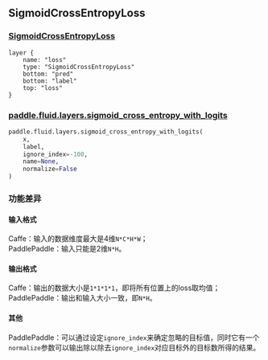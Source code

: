 ## SigmoidCrossEntropyLoss


### [SigmoidCrossEntropyLoss](http://caffe.berkeleyvision.org/tutorial/layers/sigmoidcrossentropyloss.html)
```
layer {
    name: "loss"
    type: "SigmoidCrossEntropyLoss"
    bottom: "pred"
    bottom: "label"
    top: "loss"
}
```


### [paddle.fluid.layers.sigmoid_cross_entropy_with_logits](http://paddlepaddle.org/documentation/docs/zh/1.3/api_cn/layers_cn.html#permalink-158-sigmoid_cross_entropy_with_logits)
```python
paddle.fluid.layers.sigmoid_cross_entropy_with_logits(
    x, 
    label, 
    ignore_index=-100, 
    name=None, 
    normalize=False
)
```  

### 功能差异
#### 输入格式
Caffe：输入的数据维度最大是4维`N*C*H*W`；                 
PaddlePaddle：输入只能是2维`N*H`。

#### 输出格式
Caffe：输出的数据大小是`1*1*1*1`，即将所有位置上的loss取均值；                      
PaddlePaddle：输出和输入大小一致，即`N*H`。
#### 其他
PaddlePaddle：可以通过设定`ignore_index`来确定忽略的目标值，同时它有一个`normalize`参数可以输出除以除去`ignore_index`对应目标外的目标数所得的结果。

